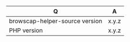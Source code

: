 | Q                       | A
| ------------------------| ---------------
| browscap-helper-source version | x.y.z
| PHP version             | x.y.z


<!--
- Please fill in this template according to your issue.
- Please keep the table shown above at the top of your issue.
- Please post code as text (using proper markup). Do not post screenshots of code.
- Replace this comment by the description of your issue.
-->
